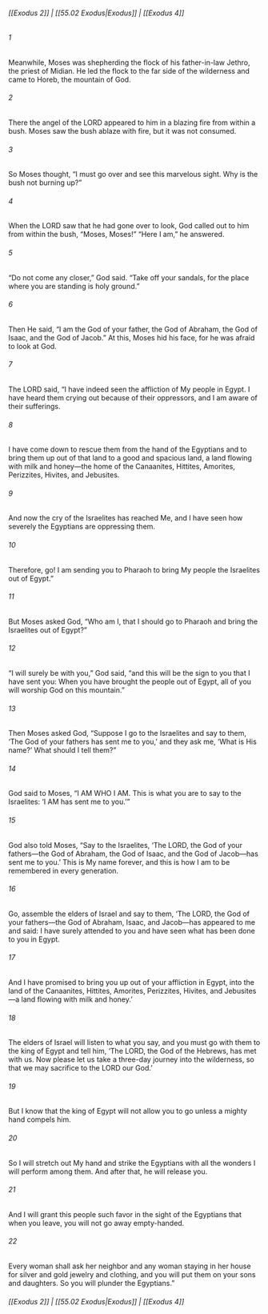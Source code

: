
###### [[Exodus 2]] | [[55.02 Exodus|Exodus]] | [[Exodus 4]]

###### 1
Meanwhile, Moses was shepherding the flock of his father-in-law Jethro, the priest of Midian. He led the flock to the far side of the wilderness and came to Horeb, the mountain of God.
###### 2
There the angel of the LORD appeared to him in a blazing fire from within a bush. Moses saw the bush ablaze with fire, but it was not consumed.
###### 3
So Moses thought, “I must go over and see this marvelous sight. Why is the bush not burning up?”
###### 4
When the LORD saw that he had gone over to look, God called out to him from within the bush, “Moses, Moses!” “Here I am,” he answered.
###### 5
“Do not come any closer,” God said. “Take off your sandals, for the place where you are standing is holy ground.”
###### 6
Then He said, “I am the God of your father, the God of Abraham, the God of Isaac, and the God of Jacob.” At this, Moses hid his face, for he was afraid to look at God.
###### 7
The LORD said, “I have indeed seen the affliction of My people in Egypt. I have heard them crying out because of their oppressors, and I am aware of their sufferings.
###### 8
I have come down to rescue them from the hand of the Egyptians and to bring them up out of that land to a good and spacious land, a land flowing with milk and honey—the home of the Canaanites, Hittites, Amorites, Perizzites, Hivites, and Jebusites.
###### 9
And now the cry of the Israelites has reached Me, and I have seen how severely the Egyptians are oppressing them.
###### 10
Therefore, go! I am sending you to Pharaoh to bring My people the Israelites out of Egypt.”
###### 11
But Moses asked God, “Who am I, that I should go to Pharaoh and bring the Israelites out of Egypt?”
###### 12
“I will surely be with you,” God said, “and this will be the sign to you that I have sent you: When you have brought the people out of Egypt, all of you will worship God on this mountain.”
###### 13
Then Moses asked God, “Suppose I go to the Israelites and say to them, ‘The God of your fathers has sent me to you,’ and they ask me, ‘What is His name?’ What should I tell them?”
###### 14
God said to Moses, “I AM WHO I AM. This is what you are to say to the Israelites: ‘I AM has sent me to you.’”
###### 15
God also told Moses, “Say to the Israelites, ‘The LORD, the God of your fathers—the God of Abraham, the God of Isaac, and the God of Jacob—has sent me to you.’ This is My name forever, and this is how I am to be remembered in every generation.
###### 16
Go, assemble the elders of Israel and say to them, ‘The LORD, the God of your fathers—the God of Abraham, Isaac, and Jacob—has appeared to me and said: I have surely attended to you and have seen what has been done to you in Egypt.
###### 17
And I have promised to bring you up out of your affliction in Egypt, into the land of the Canaanites, Hittites, Amorites, Perizzites, Hivites, and Jebusites—a land flowing with milk and honey.’
###### 18
The elders of Israel will listen to what you say, and you must go with them to the king of Egypt and tell him, ‘The LORD, the God of the Hebrews, has met with us. Now please let us take a three-day journey into the wilderness, so that we may sacrifice to the LORD our God.’
###### 19
But I know that the king of Egypt will not allow you to go unless a mighty hand compels him.
###### 20
So I will stretch out My hand and strike the Egyptians with all the wonders I will perform among them. And after that, he will release you.
###### 21
And I will grant this people such favor in the sight of the Egyptians that when you leave, you will not go away empty-handed.
###### 22
Every woman shall ask her neighbor and any woman staying in her house for silver and gold jewelry and clothing, and you will put them on your sons and daughters. So you will plunder the Egyptians.”

###### [[Exodus 2]] | [[55.02 Exodus|Exodus]] | [[Exodus 4]]
